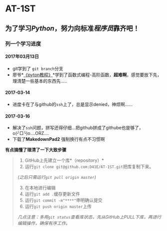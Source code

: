# AT-1ST
## 为了学习*Python*，努力向标准*程序员*靠齐吧！
### 列一个学习进度
#### 2017年03月13日
- git学到了 `git branch`分支
- 廖爷*[《pyton教程》](http://www.liaoxuefeng.com/wiki/0014316089557264a6b348958f449949df42a6d3a2e542c000)*学到了函数式编程-高阶函数，**超难啊**，感觉要放下先，理清楚一些基本的东西先.....
#### 2017-03-14
- 进度卡在了与github的`ssh`上了，总是显示denied，神烦啊......

#### 2017-03-16 
- 解决了`ssh`问题，拼写还得仔细...把github拼成了githube也是够了，o(╯□╰)o....ORZ....
- 下载了**MakedownPad2** 强制换行有点不习惯啊
 
**有点搞懂了理清了一下大致步骤**
> 1. GitHub上先建立一个库*（repository）*
> 2. 运行`git clone git@github.com:D41E/AT-1ST.git`把库复制下来。
> 
> *(之后只需运行`git pull origin master`)*
> 
> 3. 在本地进行编辑
> 4. 运行`git add .`缓存更新文件
> 5. 运行`git commit -m"****"`申明确认提交
> 6. 运行`git push origin master`上传
> 
> *几点注意：多用`git status`查看库状态，先从GitHub上PULL下库，再进行编辑操作，确保有序工作。*


